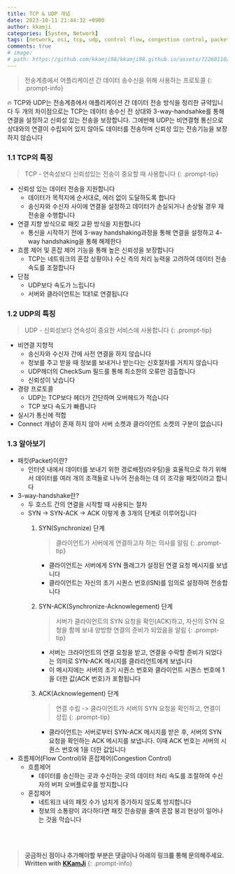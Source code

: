 ```yaml
---
title: TCP & UDP 개념
date: 2023-10-11 21:44:32 +0900
author: kkamji
categories: [System, Network]
tags: [network, osi, tcp, udp, control flow, congestion control, packet]     # TAG names should always be lowercase
comments: true
# image:
# path: https://github.com/kkamji98/kkamji98.github.io/assets/72260110/fce002d4-2ca7-4d74-9990-6b3da63d41f5
---
```


> 전송계층에서 어플리케이션 간 데이터 송수신을 위해 사용하는 프로토콜
{: .prompt-info}
<aside>
🔥 TCP와 UDP는 전송계층에서 애플리케이션 간 데이터 전송 방식을 정리한 규약입니다
두 개의 차이점으로는 TCP는 데이터 송수신 전 상대와 3-way-handsahke를 통해 연결을 설정하고 신뢰성 있는 전송을 보장합니다. 그에반해 UDP는 비연결형 통신으로 상대와의 연결이 수립되어 있지 않아도 데이터를 전송하며 신뢰성 있는 전송기능을 보장하지 않습니다

</aside>

### 1.1 TCP의 특징

> TCP - 연속성보다 신뢰성있는 전송이 중요할 때 사용합니다
{: .prompt-tip}
- 신뢰성 있는 데이터 전송을 지원합니다
    - 데이터가 목적지에 순서대로, 에러 없이 도달하도록 합니다
    - 송신자와 수신자 사이에 연결을 설정하고 데이터가 손실되거나 손상될 경우 재전송을 수행합니다
- 연결 지향 방식으로 패킷 교환 방식을 지원합니다
    - 통신을 시작하기 전에 3-way handshaking과정을 통해 연결을 설정하고 4-way handshaking을 통해 해제한다
- 흐름 제어 및 혼잡 제어 기능을 통해 높은 신뢰성을 보장합니다
    - TCP는 네트워크의 혼잡 상황이나 수신 측의 처리 능력을 고려하여 데이터 전송 속도를 조절합니다
- 단점
    - UDP보다 속도가 느립니다
    - 서버와 클라이언트는 1대1로 연결됩니다

### 1.2 UDP의 특징

> UDP - 신뢰성보다 연속성이 중요한 서비스에 사용합니다
{: .prompt-tip}

- 비연결 지향적
    - 송신자와 수신자 간에 사전 연결을 하지 않습니다
    - 정보를 주고 받을 때 정보를 보내거나 받는다는 신호절차를 거치지 않습니다
    - UDP헤더의 CheckSum 필드를 통해 최소한의 오류만 검출합니다
    - 신뢰성이 낮습니다
- 경량 프로토콜
    - UDP는 TCP보다 헤더가 간단하며 오버헤드가 적습니다
    - TCP 보다 속도가 빠릅니다
- 실시가 통신에 적합
- Connect 개념이 존재 하지 않아 서버 소켓과 클라이언트 소켓의 구분이 없습니다

### 1.3 알아보기

- 패킷(Packet)이란?
    - 인터넷 내에서 데이터를 보내기 위한 경로배정(라우팅)을 효율적으로 하기 위해서 데이터를 여러 개의 조객들로 나누어 전송하는 데 이 조각을 패킷이라고 합니다
- 3-way-handshake란?
    - 두 호스트 간의 연결을 시작할 때 사용되는 절차
    - SYN -> SYN-ACK -> ACK 이렇게 총 3개의 단계로 이루어집니다
        1. SYN(Synchronize) 단계
            
            > 클라이언트가 서버에게 연결하고자 하는 의사를 알림
            {: .prompt-tip}
            
            
            - 클라이언트는 서버에게 SYN 플래그가 설정된 연결 요청 메시지를 보냅니다
            - 클라이언트는 자신의 초기 시퀀스 번호(ISN)를 임의로 설정하여 전송합니다
        2. SYN-ACK(Synchronize-Acknowlegement) 단계
            
            > 서버가 클라이언트의 SYN 요청을 확인(ACK)하고, 자신의 SYN 요청을 함께 보내 양방향 연결의 준비가 되었음을 알림
            {: .prompt-tip}
                
            
            - 서버는 크라이언트의 연결 요청을 받고, 연결을 수락할 준비가 되었다는 의미로 SYN-ACK 메시지를 클라리언트에게 보냅니다
            - 이 메시지에는 서버의 초기 시퀀스 번호와 클라이언트 시퀀스 번호에 1을 더한 값(ACK 번호)가 포함됩니다
        3. ACK(Acknowlegement) 단계
            
            > 연결 수립 -> 클라이언트가 서버의 SYN 요청을 확인하고, 연결이 성립
            {: .prompt-tip}

            
            - 클라이언트는 서버로부터 SYN-ACK 메시지를 받은 후, 서버의 SYN 요청을 확인하는 ACK 메시지를 보냅니다. 이때 ACK 번호는 서버의 시퀀스 번호에 1을 더한 값입니다
- 흐름제어(Flow Control)와 혼잡제어(Congestion Control)
    - 흐름제어
        - 데이터를 송신하는 곳과 수신하는 곳의 데이터 처리 속도를 조절하여 수신자의 버퍼 오버플로우를 방지합니다
    - 혼잡제어
        - 네트워크 내의 패킷 수가 넘치게 증가하지 않도록 방지합니다
        - 정보의 소통량이 과다하다면 패킷 전송량을 줄여 혼잡 붕괴 현상이 일어나는 것을 막습니다

<br><br>

> **궁금하신 점이나 추가해야할 부분은 댓글이나 아래의 링크를 통해 문의해주세요.**  
> **Written with [KKamJi](https://www.linkedin.com/in/taejikim/)**
{: .prompt-info}
